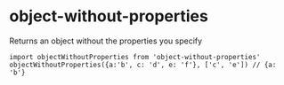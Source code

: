 # object-without-properties
Returns an object without the properties you specify

```
import objectWithoutProperties from 'object-without-properties'
objectWithoutProperties({a:'b', c: 'd', e: 'f'}, ['c', 'e']) // {a: 'b'}
```
